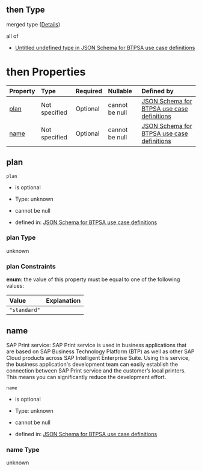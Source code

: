 ## then Type

merged type ([Details](btpsa-usecase-properties-services-items-allof-2-then-allof-37-then.md))

all of

*   [Untitled undefined type in JSON Schema for BTPSA use case definitions](btpsa-usecase-properties-services-items-allof-2-then-allof-37-then-allof-0.md "check type definition")

# then Properties

| Property      | Type          | Required | Nullable       | Defined by                                                                                                                                                                                                            |
| :------------ | :------------ | :------- | :------------- | :-------------------------------------------------------------------------------------------------------------------------------------------------------------------------------------------------------------------- |
| [plan](#plan) | Not specified | Optional | cannot be null | [JSON Schema for BTPSA use case definitions](btpsa-usecase-properties-services-items-allof-2-then-allof-37-then-properties-plan.md "undefined#/properties/services/items/allOf/2/then/allOf/37/then/properties/plan") |
| [name](#name) | Not specified | Optional | cannot be null | [JSON Schema for BTPSA use case definitions](btpsa-usecase-properties-services-items-allof-2-then-allof-37-then-properties-name.md "undefined#/properties/services/items/allOf/2/then/allOf/37/then/properties/name") |

## plan



`plan`

*   is optional

*   Type: unknown

*   cannot be null

*   defined in: [JSON Schema for BTPSA use case definitions](btpsa-usecase-properties-services-items-allof-2-then-allof-37-then-properties-plan.md "undefined#/properties/services/items/allOf/2/then/allOf/37/then/properties/plan")

### plan Type

unknown

### plan Constraints

**enum**: the value of this property must be equal to one of the following values:

| Value        | Explanation |
| :----------- | :---------- |
| `"standard"` |             |

## name

SAP Print service: SAP Print service is used in business applications that are based on SAP Business Technology Platform (BTP) as well as other SAP Cloud products across SAP Intelligent Enterprise Suite. Using this service, the business application's development team can easily establish the connection between SAP Print service and the customer’s local printers. This means you can significantly reduce the development effort.

`name`

*   is optional

*   Type: unknown

*   cannot be null

*   defined in: [JSON Schema for BTPSA use case definitions](btpsa-usecase-properties-services-items-allof-2-then-allof-37-then-properties-name.md "undefined#/properties/services/items/allOf/2/then/allOf/37/then/properties/name")

### name Type

unknown
